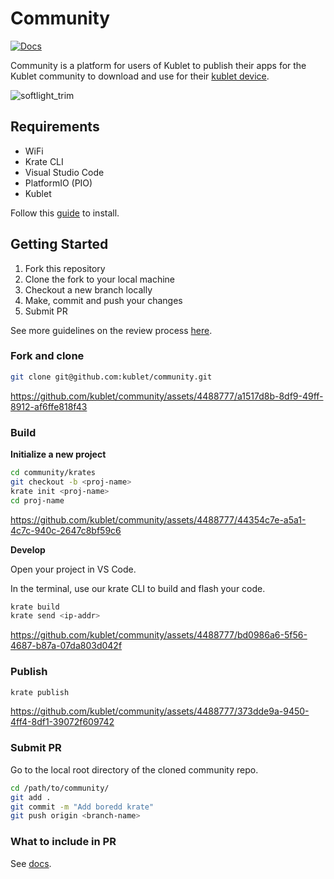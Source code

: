 # Community 

[![Docs](https://img.shields.io/badge/docs-developers.thekublet-blue?style=flat-square)](https://developers.thekublet.com)

Community is a platform for users of Kublet to publish their apps for the Kublet community to download and use for their [kublet device](https://thekublet.com).

![softlight_trim](https://github.com/kublet/community/assets/4488777/83a3d8a6-d340-4569-9ca0-3136d5fb2bb0)

## Requirements

- WiFi
- Krate CLI
- Visual Studio Code
- PlatformIO (PIO)
- Kublet

Follow this [guide](https://developers.thekublet.com/docs/installation/installation/) to install.

## Getting Started

1. Fork this repository
2. Clone the fork to your local machine
3. Checkout a new branch locally
4. Make, commit and push your changes
5. Submit PR

See more guidelines on the review process [here](https://developers.thekublet.com/docs/publishing/how-to/).

### Fork and clone

```bash
git clone git@github.com:kublet/community.git
```

https://github.com/kublet/community/assets/4488777/a1517d8b-8df9-49ff-8912-af6ffe818f43

### Build

**Initialize a new project**

```bash
cd community/krates
git checkout -b <proj-name>
krate init <proj-name>
cd proj-name
```

https://github.com/kublet/community/assets/4488777/44354c7e-a5a1-4c7c-940c-2647c8bf59c6

**Develop**

Open your project in VS Code.

In the terminal, use our krate CLI to build and flash your code. 

```bash
krate build
krate send <ip-addr> 
```
https://github.com/kublet/community/assets/4488777/bd0986a6-5f56-4687-b87a-07da803d042f

### Publish 

```bash
krate publish
```

https://github.com/kublet/community/assets/4488777/373dde9a-9450-4ff4-8df1-39072f609742

### Submit PR

Go to the local root directory of the cloned community repo. 

```bash
cd /path/to/community/
git add .
git commit -m "Add boredd krate"
git push origin <branch-name>
```

### What to include in PR

See [docs](https://developers.thekublet.com/docs/publishing/how-to/#what-to-include).
